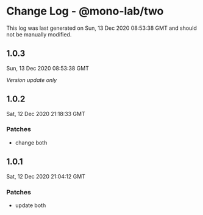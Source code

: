# Change Log - @mono-lab/two

This log was last generated on Sun, 13 Dec 2020 08:53:38 GMT and should not be manually modified.

## 1.0.3
Sun, 13 Dec 2020 08:53:38 GMT

_Version update only_

## 1.0.2
Sat, 12 Dec 2020 21:18:33 GMT

### Patches

- change both

## 1.0.1
Sat, 12 Dec 2020 21:04:12 GMT

### Patches

- update both

